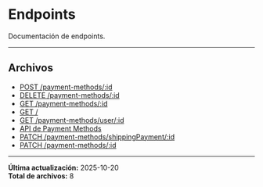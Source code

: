 # Endpoints

Documentación de endpoints.

---

## Archivos

- [POST /payment-methods/:id](./create.md)
- [DELETE /payment-methods/:id](./delete.md)
- [GET /payment-methods/:id](./get-by-id.md)
- [GET /](./healthcheck.md)
- [GET /payment-methods/user/:id](./list-by-user-id.md)
- [API de Payment Methods](./README.md)
- [PATCH /payment-methods/shippingPayment/:id](./update-shipping-payment.md)
- [PATCH /payment-methods/:id](./update.md)

---

**Última actualización:** 2025-10-20  
**Total de archivos:** 8
